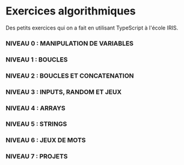 
# Exercices algorithmiques

Des petits exercices qui on a fait en utilisant TypeScript à l'école IRIS.
### NIVEAU 0 : MANIPULATION DE VARIABLES
### NIVEAU 1 : BOUCLES
### NIVEAU 2 : BOUCLES ET CONCATENATION
### NIVEAU 3 : INPUTS, RANDOM ET JEUX
### NIVEAU 4 : ARRAYS
### NIVEAU 5 : STRINGS
### NIVEAU 6 : JEUX DE MOTS
### NIVEAU 7 : PROJETS